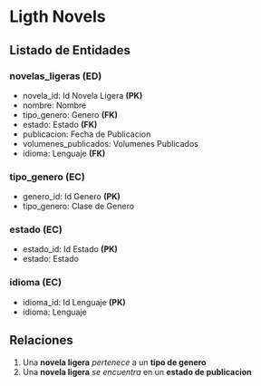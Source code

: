 # Ligth Novels

## Listado de Entidades

### novelas_ligeras **(ED)**

- novela_id: Id Novela Ligera **(PK)**
- nombre: Nombre
- tipo_genero: Genero **(FK)**
- estado: Estado **(FK)**
- publicacion: Fecha de Publicacion
- volumenes_publicados: Volumenes Publicados
- idioma: Lenguaje **(FK)**

### tipo_genero **(EC)**

- genero_id: Id Genero **(PK)**
- tipo_genero: Clase de Genero

### estado **(EC)**

- estado_id: Id Estado **(PK)**
- estado: Estado

### idioma **(EC)**

- idioma_id: Id Lenguaje **(PK)**
- idioma: Lenguaje

## Relaciones

1. Una **novela ligera** _pertenece_ a un **tipo de genero**
2. Una **novela ligera** _se encuentra_ en un **estado de publicacion**
